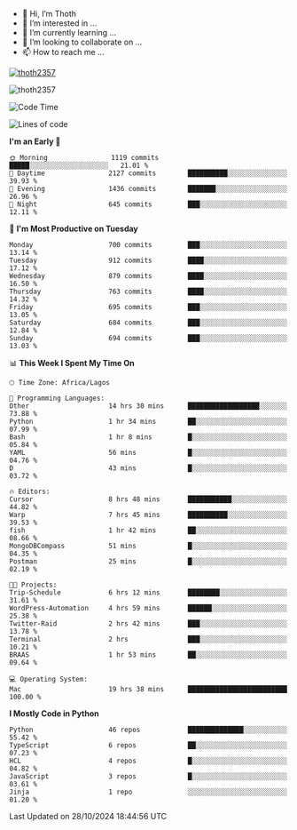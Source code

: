 <!---
thoth2357/thoth2357 is a ✨ special ✨ repository because its `README.md` (this file) appears on your GitHub profile.
You can click the Preview link to take a look at your changes.
--->

- 👋 Hi, I’m Thoth
- 👀 I’m interested in ...
- 🌱 I’m currently learning ...
- 💞️ I’m looking to collaborate on ...
- 📫 How to reach me ...


<p align="left"> <a href="https://github.com/ryo-ma/github-profile-trophy"><img src="https://github-profile-trophy.vercel.app/?username=thoth2357&theme=gruvbox&no-bg=true&no-frame=false&title=MultiLanguage,Commits,Repositories,Stars,Followers,PullRequest,Reviews,Issues" alt="thoth2357" /></a> </p>

<p align="left"> <img src="https://komarev.com/ghpvc/?username=thoth2357&label=Profile%20views&color=0e75b6&style=flat" alt="thoth2357" /> </p>

<!--START_SECTION:waka-->
![Code Time](http://img.shields.io/badge/Code%20Time-3%2C358%20hrs%208%20mins-blue)

![Lines of code](https://img.shields.io/badge/From%20Hello%20World%20I%27ve%20Written-30.4%20million%20lines%20of%20code-blue)

**I'm an Early 🐤** 

```text
🌞 Morning                1119 commits        █████░░░░░░░░░░░░░░░░░░░░   21.01 % 
🌆 Daytime                2127 commits        ██████████░░░░░░░░░░░░░░░   39.93 % 
🌃 Evening                1436 commits        ███████░░░░░░░░░░░░░░░░░░   26.96 % 
🌙 Night                  645 commits         ███░░░░░░░░░░░░░░░░░░░░░░   12.11 % 
```
📅 **I'm Most Productive on Tuesday** 

```text
Monday                   700 commits         ███░░░░░░░░░░░░░░░░░░░░░░   13.14 % 
Tuesday                  912 commits         ████░░░░░░░░░░░░░░░░░░░░░   17.12 % 
Wednesday                879 commits         ████░░░░░░░░░░░░░░░░░░░░░   16.50 % 
Thursday                 763 commits         ████░░░░░░░░░░░░░░░░░░░░░   14.32 % 
Friday                   695 commits         ███░░░░░░░░░░░░░░░░░░░░░░   13.05 % 
Saturday                 684 commits         ███░░░░░░░░░░░░░░░░░░░░░░   12.84 % 
Sunday                   694 commits         ███░░░░░░░░░░░░░░░░░░░░░░   13.03 % 
```


📊 **This Week I Spent My Time On** 

```text
🕑︎ Time Zone: Africa/Lagos

💬 Programming Languages: 
Other                    14 hrs 30 mins      ██████████████████░░░░░░░   73.88 % 
Python                   1 hr 34 mins        ██░░░░░░░░░░░░░░░░░░░░░░░   07.99 % 
Bash                     1 hr 8 mins         █░░░░░░░░░░░░░░░░░░░░░░░░   05.84 % 
YAML                     56 mins             █░░░░░░░░░░░░░░░░░░░░░░░░   04.76 % 
D                        43 mins             █░░░░░░░░░░░░░░░░░░░░░░░░   03.72 % 

🔥 Editors: 
Cursor                   8 hrs 48 mins       ███████████░░░░░░░░░░░░░░   44.82 % 
Warp                     7 hrs 45 mins       ██████████░░░░░░░░░░░░░░░   39.53 % 
fish                     1 hr 42 mins        ██░░░░░░░░░░░░░░░░░░░░░░░   08.66 % 
MongoDBCompass           51 mins             █░░░░░░░░░░░░░░░░░░░░░░░░   04.35 % 
Postman                  25 mins             █░░░░░░░░░░░░░░░░░░░░░░░░   02.19 % 

🐱‍💻 Projects: 
Trip-Schedule            6 hrs 12 mins       ████████░░░░░░░░░░░░░░░░░   31.61 % 
WordPress-Automation     4 hrs 59 mins       ██████░░░░░░░░░░░░░░░░░░░   25.38 % 
Twitter-Raid             2 hrs 42 mins       ███░░░░░░░░░░░░░░░░░░░░░░   13.78 % 
Terminal                 2 hrs               ███░░░░░░░░░░░░░░░░░░░░░░   10.21 % 
BRAAS                    1 hr 53 mins        ██░░░░░░░░░░░░░░░░░░░░░░░   09.64 % 

💻 Operating System: 
Mac                      19 hrs 38 mins      █████████████████████████   100.00 % 
```

**I Mostly Code in Python** 

```text
Python                   46 repos            ██████████████░░░░░░░░░░░   55.42 % 
TypeScript               6 repos             ██░░░░░░░░░░░░░░░░░░░░░░░   07.23 % 
HCL                      4 repos             █░░░░░░░░░░░░░░░░░░░░░░░░   04.82 % 
JavaScript               3 repos             █░░░░░░░░░░░░░░░░░░░░░░░░   03.61 % 
Jinja                    1 repo              ░░░░░░░░░░░░░░░░░░░░░░░░░   01.20 % 
```




 Last Updated on 28/10/2024 18:44:56 UTC
<!--END_SECTION:waka-->
<!--![](http://github-profile-summary-cards.vercel.app/api/cards/profile-details?username=thoth2357&theme=2077)

![](http://github-profile-summary-cards.vercel.app/api/cards/stats?username=thoth2357&theme=2077)![](http://github-profile-summary-cards.vercel.app/api/cards/productive-time?username=thoth2357&theme=2077&utcOffset=8) -->
